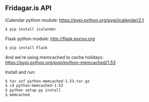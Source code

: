 ## Fridagar.is API

iCalendar python module: https://pypi.python.org/pypi/icalendar/2.1

```sh
$ pip install icalendar
```

Flask python module: http://flask.pocoo.org

```sh
$ pip install Flask
```

And we're using memcached to cache holidays: https://pypi.python.org/pypi/python-memcached/1.53

Install and run:

```sh
$ tar xzf python-memcached-1.53.tar.gz
$ cd python-memcached-1.53
$ python setup.py install
$ memcached
```